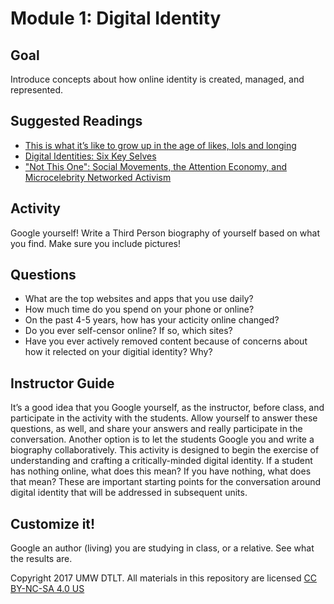 # Module 1: Digital Identity

## Goal

Introduce concepts about how online identity is created, managed, and represented.

## Suggested Readings

* [This is what it’s like to grow up in the age of likes, lols and longing](http://www.washingtonpost.com/sf/style/wp/2016/05/25/2016/05/25/13-right-now-this-is-what-its-like-to-grow-up-in-the-age-of-likes-lols-and-longing/)
* [Digital Identities: Six Key Selves](http://theory.cribchronicles.com/2012/05/06/digital-identities-six-key-selves/)
* ["Not This One": Social Movements, the Attention Economy, and Microcelebrity Networked Activism](http://www.academia.edu/3136872/_Not_This_One_Social_Movements_the_Attention_Economy_and_Microcelebrity_Networked_Activism)

## Activity

Google yourself! Write a Third Person biography of yourself based on what you find. Make sure you include pictures! 

## Questions

* What are the top websites and apps that you use daily?
* How much time do you spend on your phone or online?
* On the past 4-5 years, how has your acticity online changed?
* Do you ever self-censor online? If so, which sites?
* Have you ever actively removed content because of concerns about how it relected on your digitial identity? Why?

## Instructor Guide

It’s a good idea that you Google yourself, as the instructor, before class, and participate in the activity with the students. Allow yourself to answer these questions, as well, and share your answers and really participate in the conversation. Another option is to let the students Google you and write a biography collaboratively. This activity is designed to begin the exercise of understanding and crafting a critically-minded digital identity. If a student has nothing online, what does this mean? If you have nothing, what does that mean? These are important starting points for the conversation around digital identity that will be addressed in subsequent units.

## Customize it!

Google an author (living) you are studying in class, or a relative. See what the results are.

Copyright 2017 UMW DTLT. All materials in this repository are licensed [CC BY-NC-SA 4.0 US](https://creativecommons.org/licenses/by-nc-sa/4.0/)
